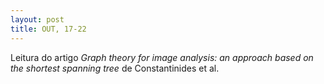 ```yaml
---
layout: post
title: OUT, 17-22
---
```


Leitura do artigo *Graph theory for image analysis: an approach based
on the shortest spanning tree* de Constantinides et al.

